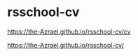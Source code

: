 # rsschool-cv
https://the-Azrael.github.io/rsschool-cv/cv

https://the-Azrael.github.io/rsschool-cv/
